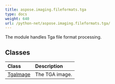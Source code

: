 ```yaml
---
title: aspose.imaging.fileformats.tga
type: docs
weight: 640
url: /python-net/aspose.imaging.fileformats.tga/
---
```



The module handles Tga file format processing.

## **Classes**
|**Class**|**Description**|
| :- | :- |
|[TgaImage](/imaging/python-net/aspose.imaging.fileformats.tga/tgaimage/)|The TGA image.|
